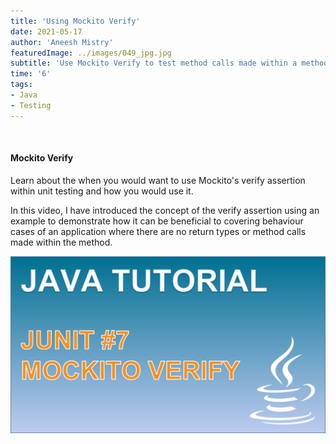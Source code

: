 ```yaml
---
title: 'Using Mockito Verify'
date: 2021-05-17
author: 'Aneesh Mistry'
featuredImage: ../images/049_jpg.jpg
subtitle: 'Use Mockito Verify to test method calls made within a method.'
time: '6'
tags:
- Java
- Testing
---
```


<br>
<h4>Mockito Verify</h4>
<p>

Learn about the when you would want to use Mockito's verify assertion within unit testing and how you would use it.  

In this video, I have introduced the concept of the verify assertion using an example to demonstrate how it can be beneficial to covering behaviour cases of an application where there are no return types or method calls made within the method. 

[![YouTube video link](../images/049_verify.jpg)](https://www.youtube.com/watch?v=lbN2nfsC7C4&feature=youtu.be)

</p>
